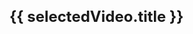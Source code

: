 <script setup>
import { ref, nextTick } from 'vue'

const categories = ref([
  {
    id: 'category2',
    name: '기능 소개',
    videos: [
      { title: '수행평가 설계', youtubeId: '47k2yJ2DrFQ' },
    ]
  }
])

const selectedVideo = ref(categories.value[0].videos[0])

function selectVideo(video) {
  selectedVideo.value = video

  nextTick(() => {
    const videoElement = document.querySelector('.video-player')
    if (videoElement) {
      videoElement.scrollIntoView({ behavior: 'smooth', block: 'start' })
    }
  })
}

// function handleMoreInfo() {
//   alert('더 알아보기를 클릭했습니다.')
// }

// function handleShare() {
//   alert('공유하기를 클릭했습니다.')
// }
</script>

<!-- 비디오 제목 -->
<h1 class="video-title">{{ selectedVideo.title }}</h1>

<!-- 비디오 플레이어 -->
<div v-if="selectedVideo" class="video-player">
  <iframe 
    width="560" 
    height="315" 
    :src="`https://www.youtube.com/embed/${selectedVideo.youtubeId}`" 
    frameborder="0" 
    allow="accelerometer; autoplay; clipboard-write; encrypted-media; gyroscope; picture-in-picture" 
    allowfullscreen
  ></iframe>
  
  <!-- 더 알아보기 및 공유하기 버튼
  <div class="video-actions">
    <button class="action-button" @click="handleMoreInfo">더 알아보기</button>
    <button class="action-button" @click="handleShare">공유하기</button>
  </div> -->
</div>

<style scoped>
/* 제목 스타일 */
.video-title {
  font-size: 24px;
  margin-bottom: 10px;
}

/* 플레이어 스타일 */
.video-player {
  margin-bottom: 30px;
  padding: 20px;
  background-color: var(--vp-c-bg-soft);
  border-radius: 8px;
  position: relative;
  max-width: 600px;
}

/* iframe 스타일 */
.video-player iframe {
  width: 100%;
  max-width: 560px;
  height: 315px;
  margin: 0 auto;
  display: block;
}

/* 액션 버튼 컨테이너 */
.video-actions {
  display: flex;
  justify-content: space-between;
  margin-top: 20px;
}

/* 액션 버튼 스타일 */
.action-button {
  display: inline-block;
  background-color: #1a73e8;
  color: white;
  padding: 10px 20px;
  border-radius: 8px;
  text-decoration: none;
  font-weight: bold;
  transition: background-color 0.3s;
  border: none;
  cursor: pointer;
}

.action-button:hover {
  background-color: #1558b3;
} 
</style>
